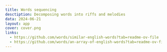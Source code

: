 ```yaml
---
title: Words sequencing
desctiption: Decomposing words into riffs and melodies
data: 2024-06-21
layout: app
cover: cover.png
links:
  - https://github.com/words/similar-english-words?tab=readme-ov-file
  - https://github.com/words/an-array-of-english-words?tab=readme-ov-file
---
```



<script setup>
import { defineClientComponent } from 'vitepress'

const Words = defineClientComponent(() => {
  return import('./Words.vue')
})
</script>

<Words/>

